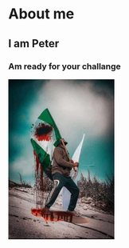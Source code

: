 # About me
## I am Peter
### Am ready for your challange
![Here is an image](b449dfc1-9024-405c-89a8-9f628b0a7d76.jpg)
